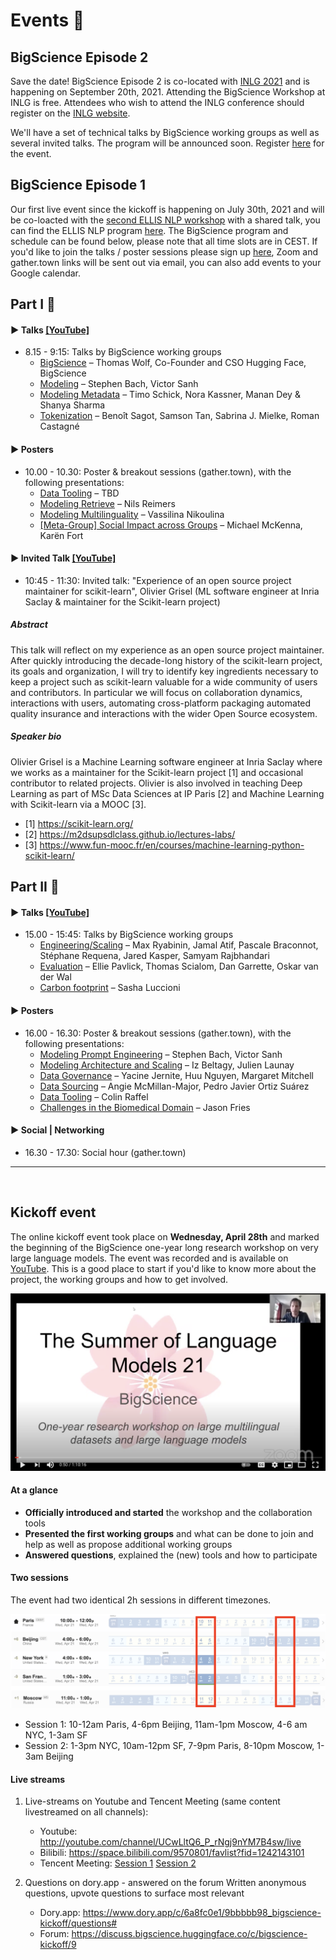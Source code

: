 # Events 🌸

## BigScience Episode 2

Save the date! BigScience Episode 2 is co-located with [INLG 2021](https://inlg2021.github.io/) and is happening on September 20th, 2021. Attending the BigScience Workshop at INLG is free. Attendees who wish to attend the INLG conference should register on the [INLG website](https://inlg2021.github.io/pages/registration.html#registration).

We'll have a set of technical talks by BigScience working groups as well as several invited talks. The program will be announced soon. Register [here](https://forms.gle/QvoY5riQKBxt1f7LA) for the event.

## BigScience Episode 1

Our first live event since the kickoff is happening on July 30th, 2021 and will be co-loacted with the [second ELLIS NLP workshop](https://sites.google.com/view/ellis-nlp2021-2nd/program?authuser=0) with a shared talk, you can find the ELLIS NLP program [here](https://sites.google.com/view/ellis-nlp2021-2nd/program?authuser=0). The BigScience program and schedule can be found below, please note that all time slots are in CEST. If you'd like to join the talks / poster sessions please sign up [here](https://forms.gle/hVPFPBoesKgxKLV2A), Zoom and gather.town links will be sent out via email, you can also add events to your Google calendar.

## Part I 🌸

#### ▶️ Talks [[YouTube]](https://www.youtube.com/watch?v=4c8BaM-tnOk)

- 8.15 - 9:15: Talks by BigScience working groups
  - [BigScience](https://www.youtube.com/watch?v=4c8BaM-tnOk) – Thomas Wolf, Co-Founder and CSO Hugging Face, BigScience
  - [Modeling](https://www.youtube.com/watch?v=4c8BaM-tnOk&t=1534s) – Stephen Bach, Victor Sanh
  - [Modeling Metadata](https://youtu.be/4c8BaM-tnOk?t=1806) – Timo Schick, Nora Kassner, Manan Dey & Shanya Sharma
  - [Tokenization](https://www.youtube.com/watch?v=4c8BaM-tnOk&t=2367s) – Benoît Sagot, Samson Tan, Sabrina J. Mielke, Roman Castagné

#### ▶️ Posters

- 10.00 - 10.30: Poster & breakout sessions (gather.town), with the following presentations:
    - [Data Tooling](https://docs.google.com/presentation/d/1ZEDeZtXnT3sOQ3SWPGzXaOvvR2G6K5Lj_82zXm2lOLo/edit?usp=sharing) – TBD
    - [Modeling Retrieve](https://docs.google.com/presentation/d/1s5_XKoywYPvoxirNOOt3Q19ystQ57Fh1SWNgdHXU5Cw/edit?usp=sharing) – Nils Reimers
    - [Modeling Multilinguality](https://docs.google.com/presentation/d/10rlg5cUMKvooa5lOjs67vULu-K90mfh1QG2IyCWiTTg/edit?usp=sharing) – Vassilina Nikoulina
    - [[Meta-Group] Social Impact across Groups](https://docs.google.com/presentation/d/18nwFl1TMyfQE8VqGzqLFmIdoe8Ty1Asr12S9R9ZuMFQ/edit#slide=id.p) – Michael McKenna, Karën Fort

#### ▶️ Invited Talk [[YouTube]](https://youtu.be/pet05pDXlnU)

- 10:45 - 11:30: Invited talk: "Experience of an open source project maintainer for scikit-learn", Olivier Grisel (ML software engineer at Inria Saclay & maintainer for the Scikit-learn project)

##### Abstract

This talk will reflect on my experience as an open source project maintainer. After quickly introducing the decade-long history of the scikit-learn project, its goals and organization, I will try to identify key ingredients necessary to keep a project such as scikit-learn valuable for a wide community of users and contributors. In particular we will focus on collaboration dynamics, interactions with users, automating cross-platform packaging automated quality insurance and interactions with the wider Open Source ecosystem.

##### Speaker bio

Olivier Grisel is a Machine Learning software engineer at Inria Saclay where we works as a maintainer for the Scikit-learn project [1] and occasional contributor to related projects. Olivier is also involved in teaching Deep Learning as part of MSc Data Sciences at IP Paris [2] and Machine Learning with Scikit-learn via a MOOC [3].

- [1] https://scikit-learn.org/
- [2] https://m2dsupsdlclass.github.io/lectures-labs/
- [3] https://www.fun-mooc.fr/en/courses/machine-learning-python-scikit-learn/

## Part II 🌸

#### ▶️ Talks [[YouTube]](https://www.youtube.com/watch?v=ZP1W8C14uSA)

- 15.00 - 15:45: Talks by BigScience working groups
  - [Engineering/Scaling](https://youtu.be/ZP1W8C14uSA) – Max Ryabinin, Jamal Atif, Pascale Braconnot, Stéphane Requena, Jared Kasper, Samyam Rajbhandari
  - [Evaluation](https://youtu.be/ZP1W8C14uSA?t=875) – Ellie Pavlick, Thomas Scialom, Dan Garrette, Oskar van der Wal
  - [Carbon footprint](https://youtu.be/ZP1W8C14uSA?t=1936) – Sasha Luccioni

#### ▶️ Posters

- 16.00 - 16.30: Poster & breakout sessions (gather.town), with the following presentations:
  - [Modeling Prompt Engineering](https://docs.google.com/presentation/d/1jj2MdxaJhmwckoN_d3_fQhyU0Qk5xaPALx2k4UYjA3Y/edit#slide=id.p) – Stephen Bach, Victor Sanh
  - [Modeling Architecture and Scaling](https://docs.google.com/presentation/d/1Y7ATc8G80gBMls84-MQo2NDy9foV_xC5546Z8h6DrF4/edit#slide=id.ge65c9f192a_0_100) – Iz Beltagy, Julien Launay
  - [Data Governance](https://docs.google.com/presentation/d/1rq71VuDnNrmeJw_QBZ1OHe9wncSDr64fMazEe6dCO14/edit#slide=id.ge68143155e_0_0) – Yacine Jernite, Huu Nguyen, Margaret Mitchell
  - [Data Sourcing](https://docs.google.com/presentation/d/1wyOvh9hG3ViK6TzkCVL6g0LaRHBwlab2jZNdWiWW1Kg/edit#slide=id.p) – Angie McMillan-Major, Pedro Javier Ortiz Suárez
  - [Data Tooling](https://docs.google.com/presentation/d/1ZEDeZtXnT3sOQ3SWPGzXaOvvR2G6K5Lj_82zXm2lOLo/edit?usp=sharing) – Colin Raffel
  - [Challenges in the Biomedical Domain](https://docs.google.com/presentation/d/1RsCTZoOuUHtXl956P0DigJyRlBsxl8Oz3hLpLsSm5Os/edit?usp=sharing) – Jason Fries

#### ▶️ Social | Networking

- 16.30 - 17.30: Social hour (gather.town)


- - -
<br/>

## Kickoff event

The online kickoff event took place on **Wednesday, April 28th** and marked the beginning of the BigScience one-year long research workshop on very large language models. The event was recorded and is available on [YouTube](https://www.youtube.com/watch?v=TMBcm0TByF4). This is a good place to start if you'd like to know more about the project, the working groups and how to get involved.

![](uploads/images/bigscience_YT_screenshot.png)

#### At a glance

*   **Officially introduced and started** the workshop and the collaboration tools
*   **Presented the first working groups** and what can be done to join and help as well as propose additional working groups
*   **Answered questions**, explained the (new) tools and how to participate

#### Two sessions

The event had two identical 2h sessions in different timezones.

![schedule](uploads/images/schedule.png "schedule")

- Session 1: 10-12am Paris, 4-6pm Beijing, 11am-1pm Moscow, 4-6 am NYC, 1-3am SF
- Session 2: 1-3pm NYC, 10am-12pm SF, 7-9pm Paris, 8-10pm Moscow, 1-3am Beijing

#### Live streams

1. Live-streams on Youtube and Tencent Meeting (same content livestreamed on all channels):
    - Youtube: http://youtube.com/channel/UCwLltQ6_P_rNgj9nYM7B4sw/live
    - Bilibili: https://space.bilibili.com/9570801/favlist?fid=1242143101
    - Tencent Meeting: [Session 1](https://meeting.tencent.com/s/jrZd4hEq5k2V) [Session 2](https://meeting.tencent.com/s/JGBUgYP1gK7K)

2. Questions on dory.app - answered on the forum
    Written anonymous questions, upvote questions to surface most relevant
    - Dory.app: https://www.dory.app/c/6a8fc0e1/9bbbbb98_bigscience-kickoff/questions#
    - Forum: https://discuss.bigscience.huggingface.co/c/bigscience-kickoff/9 
